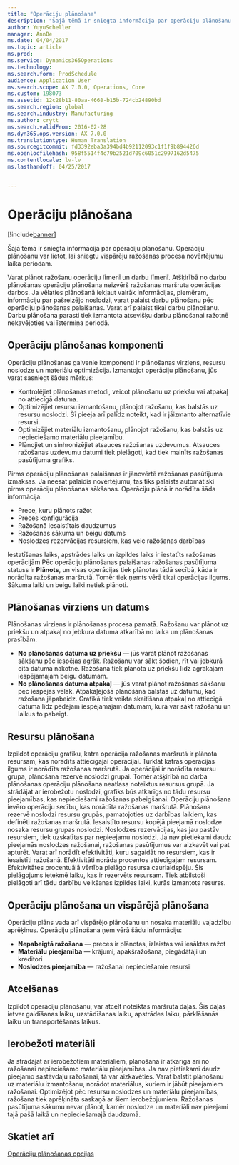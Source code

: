 ```yaml
---
title: "Operāciju plānošana"
description: "Šajā tēmā ir sniegta informācija par operāciju plānošanu. Operāciju plānošanu var lietot, lai sniegtu vispārēju ražošanas procesa novērtējumu laika periodam."
author: YuyuScheller
manager: AnnBe
ms.date: 04/04/2017
ms.topic: article
ms.prod: 
ms.service: Dynamics365Operations
ms.technology: 
ms.search.form: ProdSchedule
audience: Application User
ms.search.scope: AX 7.0.0, Operations, Core
ms.custom: 198073
ms.assetid: 12c28b11-80aa-4668-b15b-724cb24890bd
ms.search.region: global
ms.search.industry: Manufacturing
ms.author: crytt
ms.search.validFrom: 2016-02-28
ms.dyn365.ops.version: AX 7.0.0
ms.translationtype: Human Translation
ms.sourcegitcommit: fd3392eba3a394bd4b92112093c1f1f9b894426d
ms.openlocfilehash: 958f5514f4c79b2521d709c6051c2997162d5475
ms.contentlocale: lv-lv
ms.lasthandoff: 04/25/2017


---
```


# <a name="operations-scheduling"></a>Operāciju plānošana

[!include[banner](../includes/banner.md)]


Šajā tēmā ir sniegta informācija par operāciju plānošanu. Operāciju plānošanu var lietot, lai sniegtu vispārēju ražošanas procesa novērtējumu laika periodam.

Varat plānot ražošanu operāciju līmenī un darbu līmenī. Atšķirībā no darbu plānošanas operāciju plānošana neizvērš ražošanas maršruta operācijas darbos. Ja vēlaties plānošanā iekļaut vairāk informācijas, piemēram, informāciju par pašreizējo noslodzi, varat palaist darbu plānošanu pēc operāciju plānošanas palaišanas. Varat arī palaist tikai darbu plānošanu. Darbu plānošana parasti tiek izmantota atsevišķu darbu plānošanai ražotnē nekavējoties vai īstermiņa periodā.

## <a name="components-of-operations-scheduling"></a>Operāciju plānošanas komponenti
Operāciju plānošanas galvenie komponenti ir plānošanas virziens, resursu noslodze un materiālu optimizācija. Izmantojot operāciju plānošanu, jūs varat sasniegt šādus mērķus:

-   Kontrolējiet plānošanas metodi, veicot plānošanu uz priekšu vai atpakaļ no attiecīgā datuma.
-   Optimizējiet resursu izmantošanu, plānojot ražošanu, kas balstās uz resursu noslodzi. Šī pieeja arī palīdz noteikt, kad ir jāizmanto alternatīvie resursi.
-   Optimizējiet materiālu izmantošanu, plānojot ražošanu, kas balstās uz nepieciešamo materiālu pieejamību.
-   Plānojiet un sinhronizējiet atsauces ražošanas uzdevumus. Atsauces ražošanas uzdevumu datumi tiek pielāgoti, kad tiek mainīts ražošanas pasūtījuma grafiks.

Pirms operāciju plānošanas palaišanas ir jānovērtē ražošanas pasūtījuma izmaksas. Ja neesat palaidis novērtējumu, tas tiks palaists automātiski pirms operāciju plānošanas sākšanas. Operāciju plānā ir norādīta šāda informācija:

-   Prece, kuru plānots ražot
-   Preces konfigurācija
-   Ražošanā iesaistītais daudzumus
-   Ražošanas sākuma un beigu datums
-   Noslodzes rezervācijas resursiem, kas veic ražošanas darbības

Iestatīšanas laiks, apstrādes laiks un izpildes laiks ir iestatīts ražošanas operācijām Pēc operāciju plānošanas palaišanas ražošanas pasūtījuma statuss ir **Plānots**, un visas operācijas tiek plānotas tādā secībā, kāda ir norādīta ražošanas maršrutā. Tomēr tiek ņemts vērā tikai operācijas ilgums. Sākuma laiki un beigu laiki netiek plānoti.

## <a name="scheduling-direction-and-date"></a>Plānošanas virziens un datums
Plānošanas virziens ir plānošanas procesa pamatā. Ražošanu var plānot uz priekšu un atpakaļ no jebkura datuma atkarībā no laika un plānošanas prasībām.

-   **No plānošanas datuma uz priekšu** — jūs varat plānot ražošanas sākšanu pēc iespējas agrāk. Ražošanu var sākt šodien, rīt vai jebkurā citā datumā nākotnē. Ražošana tiek plānota uz priekšu līdz agrākajam iespējamajam beigu datumam.
-   **No plānošanas datuma atpakaļ** — jūs varat plānot ražošanas sākšanu pēc iespējas vēlāk. Atpakaļejošā plānošana balstās uz datumu, kad ražošana jāpabeidz. Grafikā tiek veikta skaitīšana atpakaļ no attiecīgā datuma līdz pēdējam iespējamajam datumam, kurā var sākt ražošanu un laikus to pabeigt.

## <a name="resource-scheduling"></a>Resursu plānošana
Izpildot operāciju grafiku, katra operācija ražošanas maršrutā ir plānota resursam, kas norādīts attiecīgajai operācijai. Turklāt katras operācijas ilgums ir norādīts ražošanas maršrutā. Ja operācijai ir norādīta resursu grupa, plānošana rezervē noslodzi grupai. Tomēr atšķirībā no darba plānošanas operāciju plānošana neatlasa noteiktus resursus grupā. Ja strādājat ar ierobežotu noslodzi, grafiks būs atkarīgs no tādu resursu pieejamības, kas nepieciešami ražošanas pabeigšanai. Operāciju plānošana ievēro operāciju secību, kas norādīta ražošanas maršrutā. Plānošana rezervē noslodzi resursu grupās, pamatojoties uz darbības laikiem, kas definēti ražošanas maršrutā. Iesaistīto resursu kopējā pieejamā noslodze nosaka resursu grupas noslodzi. Noslodzes rezervācijas, kas jau pastāv resursiem, tiek uzskatītas par nepieejamu noslodzi. Ja nav pietiekami daudz pieejamās noslodzes ražošanai, ražošanas pasūtījumus var aizkavēt vai pat apturēt. Varat arī norādīt efektivitāti, kuru sagaidāt no resursiem, kas ir iesaistīti ražošanā. Efektivitāti norāda procentos attiecīgajam resursam. Efektivitātes procentuālā vērtība pielāgo resursa caurlaidspēju. Šis pielāgojums ietekmē laiku, kas ir rezervēts resursam. Tiek atbilstoši pielāgoti arī tādu darbību veikšanas izpildes laiki, kurās izmantots resurss.

## <a name="operations-scheduling-and-master-planning"></a>Operāciju plānošana un vispārējā plānošana
Operāciju plāns vada arī vispārējo plānošanu un nosaka materiālu vajadzību aprēķinus. Operāciju plānošana ņem vērā šādu informāciju:

-   **Nepabeigtā ražošana** — preces ir plānotas, izlaistas vai iesāktas ražot
-   **Materiālu pieejamība** — krājumi, apakšražošana, piegādātāji un kreditori
-   **Noslodzes pieejamība** — ražošanai nepieciešamie resursi

## <a name="cancellations"></a>Atcelšanas
Izpildot operāciju plānošanu, var atcelt noteiktas maršruta daļas. Šīs daļas ietver gaidīšanas laiku, uzstādīšanas laiku, apstrādes laiku, pārklāšanās laiku un transportēšanas laikus.

## <a name="finite-materials"></a>Ierobežoti materiāli
Ja strādājat ar ierobežotiem materiāliem, plānošana ir atkarīga arī no ražošanai nepieciešamo materiālu pieejamības. Ja nav pietiekami daudz pieejamo sastāvdaļu ražošanai, tā var aizkavēties. Varat balstīt plānošanu uz materiālu izmantošanu, norādot materiālus, kuriem ir jābūt pieejamiem ražošanai. Optimizējot pēc resursu noslodzes un materiālu pieejamības, ražošana tiek aprēķināta saskaņā ar šiem ierobežojumiem. Ražošanas pasūtījuma sākumu nevar plānot, kamēr noslodze un materiāli nav pieejami tajā pašā laikā un nepieciešamajā daudzumā.

<a name="see-also"></a>Skatiet arī
--------

[Operāciju plānošanas opcijas](operation-scheduling-options.md)




